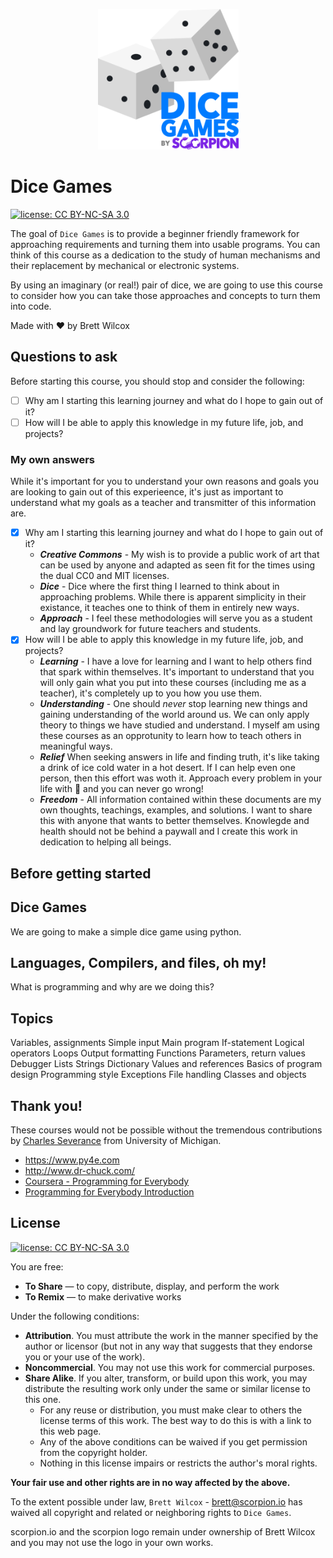 <p align="center"><img src="docs/images/logo.svg" alt="Scorpion Dice Games Logo" height="225px"/></p>

# Dice Games

[![license: CC BY-NC-SA 3.0](https://img.shields.io/badge/License-CC%20BY--NC--SA%203.0-orange.svg?style=plastic&logo=creative%20commons)](https://creativecommons.org/licenses/by-nc-sa/3.0/)

The goal of `Dice Games` is to provide a beginner friendly framework for approaching requirements and turning them into usable programs. You can think of this course as a dedication to the study of human mechanisms and their replacement by mechanical or electronic systems.

By using an imaginary (or real!) pair of dice, we are going to use this course to consider how you can take those approaches and concepts to turn them into code.

Made with ❤️ by Brett Wilcox

## Questions to ask

Before starting this course, you should stop and consider the following:

- [ ] Why am I starting this learning journey and what do I hope to gain out of it?
- [ ] How will I be able to apply this knowledge in my future life, job, and projects?

### My own answers

While it's important for you to understand your own reasons and goals you are looking to gain out of this experieence, it's just as important to understand what my goals as a teacher and transmitter of this information are.

- [x] Why am I starting this learning journey and what do I hope to gain out of it?
  - **_Creative Commons_** - My wish is to provide a public work of art that can be used by anyone and adapted as seen fit for the times using the dual CC0 and MIT licenses.
  - **_Dice_** - Dice where the first thing I learned to think about in approaching problems. While there is apparent simplicity in their existance, it teaches one to think of them in entirely new ways.
  - **_Approach_** - I feel these methodologies will serve you as a student and lay groundwork for future teachers and students.
- [x] How will I be able to apply this knowledge in my future life, job, and projects?
  - **_Learning_** - I have a love for learning and I want to help others find that spark within themselves. It's important to understand that you will only gain what you put into these courses (including me as a teacher), it's completely up to you how you use them.
  - **_Understanding_** - One should _never_ stop learning new things and gaining understanding of the world around us. We can only apply theory to things we have studied and understand. I myself am using these courses as an opprotunity to learn how to teach others in meaningful ways.
  - **_Relief_** When seeking answers in life and finding truth, it's like taking a drink of ice cold water in a hot desert. If I can help even one person, then this effort was woth it. Approach every problem in your life with 💜 and you can never go wrong!
  - **_Freedom_** - All information contained within these documents are my own thoughts, teachings, examples, and solutions. I want to share this with anyone that wants to better themselves. Knowlegde and health should not be behind a paywall and I create this work in dedication to helping all beings.

## Before getting started

## Dice Games

We are going to make a simple dice game using python.

## Languages, Compilers, and files, oh my!

What is programming and why are we doing this?

## Topics

Variables, assignments
Simple input
Main program
If-statement
Logical operators
Loops
Output formatting
Functions
Parameters, return values
Debugger
Lists
Strings
Dictionary
Values and references
Basics of program design
Programming style
Exceptions
File handling
Classes and objects

## Thank you!

These courses would not be possible without the tremendous contributions by [Charles Severance](https://www.researchgate.net/profile/Charles_Severance) from University of Michigan.

- <https://www.py4e.com>
- <http://www.dr-chuck.com/>
- [Coursera - Programming for Everybody](https://www.coursera.org/learn/python)
- [Programming for Everybody Introduction](https://www.youtube.com/watch?v=cga7rkcv3kA)

## License

[![license: CC BY-NC-SA 3.0](https://img.shields.io/badge/License-CC%20BY--NC--SA%203.0-orange.svg?style=plastic&logo=creative%20commons)](https://creativecommons.org/licenses/by-nc-sa/3.0/)

You are free:

- **To Share** — to copy, distribute, display, and perform the work
- **To Remix** — to make derivative works

Under the following conditions:

- **Attribution**. You must attribute the work in the manner specified by the author or licensor (but not in any way that suggests that they endorse you or your use of the work).
- **Noncommercial**. You may not use this work for commercial purposes.
- **Share Alike**. If you alter, transform, or build upon this work, you may distribute the resulting work only under the same or similar license to this one.
  - For any reuse or distribution, you must make clear to others the license terms of this work. The best way to do this is with a link to this web page.
  - Any of the above conditions can be waived if you get permission from the copyright holder.
  - Nothing in this license impairs or restricts the author's moral rights.

**Your fair use and other rights are in no way affected by the above.**

To the extent possible under law, `Brett Wilcox` - <brett@scorpion.io> has waived all copyright and related or neighboring rights to `Dice Games`.

scorpion.io and the scorpion logo remain under ownership of Brett Wilcox and you may not use the logo in your own works.
